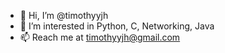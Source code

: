 - 👋 Hi, I’m @timothyyjh
- 👀 I’m interested in Python, C, Networking, Java
- 📫 Reach me at timothyyjh@gmail.com
